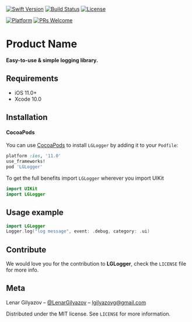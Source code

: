 [![Swift Version][swift-image]][swift-url]
[![Build Status][travis-image]][travis-url]
[![License][license-image]][license-url]
<!--[![Carthage compatible](https://img.shields.io/badge/Carthage-compatible-4BC51D.svg?style=flat)](https://github.com/Carthage/Carthage)-->
<!--[![CocoaPods Compatible](https://img.shields.io/cocoapods/v/EZSwiftExtensions.svg)](https://img.shields.io/cocoapods/v/LGLogger.svg)-->
[![Platform](https://img.shields.io/cocoapods/p/LFAlertController.svg?style=flat)](http://cocoapods.org/pods/LGLogger)
[![PRs Welcome](https://img.shields.io/badge/PRs-welcome-brightgreen.svg?style=flat-square)](http://makeapullrequest.com)

# Product Name
<b>Easy-to-use & simple logging library.</b>

## Requirements

- iOS 11.0+
- Xcode 10.0

## Installation

#### CocoaPods
You can use [CocoaPods](http://cocoapods.org/) to install `LGLogger` by adding it to your `Podfile`:

```ruby
platform :ios, '11.0'
use_frameworks!
pod 'LGLogger'
```

To get the full benefits import `LGLogger` wherever you import UIKit

``` swift
import UIKit
import LGLogger
```
<!--#### Carthage
Create a `Cartfile` that lists the framework and run `carthage update`. Follow the [instructions](https://github.com/Carthage/Carthage#if-youre-building-for-ios) to add `$(SRCROOT)/Carthage/Build/iOS/YourLibrary.framework` to an iOS project.

```
github "Leklef/LGLogger"
```-->
<!--#### Manually
1. Download and drop ```YourLibrary.swift``` in your project.  
2. Congratulations!  -->

## Usage example

```swift
import LGLogger
Logger.log("log message", event: .debug, category: .ui)
```

## Contribute

We would love you for the contribution to **LGLogger**, check the ``LICENSE`` file for more info.

## Meta

Lenar Gilyazov – [@LenarGilyazov](https://twitter.com/lenar_gilyazov) – lgilyazovg@gmail.com

Distributed under the MIT license. See ``LICENSE`` for more information.

[swift-image]:https://img.shields.io/badge/swift-5.2-green.svg
[swift-url]: https://swift.org/
[license-image]: https://img.shields.io/badge/License-MIT-blue.svg
[license-url]: LICENSE
[travis-image]: https://img.shields.io/travis/dbader/node-datadog-metrics/master.svg?style=flat-square
[travis-url]: https://travis-ci.org/dbader/node-datadog-metrics
[codebeat-image]: https://codebeat.co/badges/c19b47ea-2f9d-45df-8458-b2d952fe9dad
[codebeat-url]: https://codebeat.co/projects/github-com-vsouza-awesomeios-com
